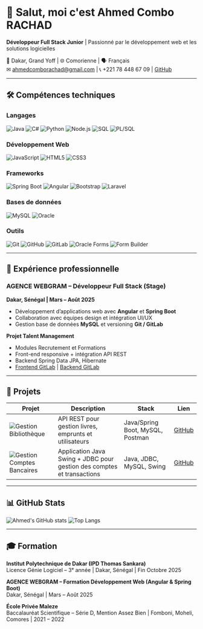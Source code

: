 # 👋 Salut, moi c'est Ahmed Combo RACHAD

**Développeur Full Stack Junior** | Passionné par le développement web et les solutions logicielles  

📍 Dakar, Grand Yoff | 🌐 Comorienne | 🗣 Français  
✉ ahmedcomborachad@gmail.com | 📞 +221 78 448 67 09 | [GitHub](https://github.com/Rachad-ac)

---

## 🛠 Compétences techniques

### Langages
![Java](https://img.shields.io/badge/Java-ED8B00?style=for-the-badge&logo=java&logoColor=white)
![C#](https://img.shields.io/badge/C%23-239120?style=for-the-badge&logo=c-sharp&logoColor=white)
![Python](https://img.shields.io/badge/Python-3776AB?style=for-the-badge&logo=python&logoColor=white)
![Node.js](https://img.shields.io/badge/Node.js-339933?style=for-the-badge&logo=node.js&logoColor=white)
![SQL](https://img.shields.io/badge/SQL-4479A1?style=for-the-badge&logo=sql&logoColor=white)
![PL/SQL](https://img.shields.io/badge/PL%2FSQL-000000?style=for-the-badge&logo=oracle&logoColor=white)

### Développement Web
![JavaScript](https://img.shields.io/badge/JavaScript-F7DF1E?style=for-the-badge&logo=javascript&logoColor=black)
![HTML5](https://img.shields.io/badge/HTML5-E34F26?style=for-the-badge&logo=html5&logoColor=white)
![CSS3](https://img.shields.io/badge/CSS3-1572B6?style=for-the-badge&logo=css3&logoColor=white)

### Frameworks
![Spring Boot](https://img.shields.io/badge/Spring_Boot-6DB33F?style=for-the-badge&logo=springboot&logoColor=white)
![Angular](https://img.shields.io/badge/Angular-DD0031?style=for-the-badge&logo=angular&logoColor=white)
![Bootstrap](https://img.shields.io/badge/Bootstrap-563D7C?style=for-the-badge&logo=bootstrap&logoColor=white)
![Laravel](https://img.shields.io/badge/Laravel-FF2D20?style=for-the-badge&logo=laravel&logoColor=white)

### Bases de données
![MySQL](https://img.shields.io/badge/MySQL-4479A1?style=for-the-badge&logo=mysql&logoColor=white)
![Oracle](https://img.shields.io/badge/Oracle-F80000?style=for-the-badge&logo=oracle&logoColor=white)

### Outils
![Git](https://img.shields.io/badge/Git-F05032?style=for-the-badge&logo=git&logoColor=white)
![GitHub](https://img.shields.io/badge/GitHub-181717?style=for-the-badge&logo=github&logoColor=white)
![GitLab](https://img.shields.io/badge/GitLab-FC6D26?style=for-the-badge&logo=gitlab&logoColor=white)
![Oracle Forms](https://img.shields.io/badge/Oracle_Forms-F80000?style=for-the-badge&logo=oracle&logoColor=white)
![Form Builder](https://img.shields.io/badge/Form_Builder-007ACC?style=for-the-badge&logo=visual-studio&logoColor=white)


---

## 💼 Expérience professionnelle

### AGENCE WEBGRAM – Développeur Full Stack (Stage)
**Dakar, Sénégal | Mars – Août 2025**  
- Développement d’applications web avec **Angular** et **Spring Boot**  
- Collaboration avec équipes design et intégration UI/UX  
- Gestion base de données **MySQL** et versioning **Git / GitLab**  

**Projet Talent Management**  
- Modules Recrutement et Formations  
- Front-end responsive + intégration API REST  
- Backend Spring Data JPA, Hibernate  
- [Frontend GitLab](https://gitlab.com/babacardiop1998/frontend-talent-management) | [Backend GitLab](https://gitlab.com/babacardiop1998/backend-talent-managemeent)  

---

## 🚀 Projets

| Projet | Description | Stack | Lien |
|--------|-------------|-------|------|
| ![Gestion Bibliothèque](https://img.shields.io/badge/Gestion_Bibliothèque-blue?style=for-the-badge) | API REST pour gestion livres, emprunts et utilisateurs | Java/Spring Boot, MySQL, Postman | [GitHub](https://github.com/Rachad-ac/gestionbibliotheque) |
| ![Gestion Comptes Bancaires](https://img.shields.io/badge/Gestion_Comptes_Bancaires-green?style=for-the-badge) | Application Java Swing + JDBC pour gestion des comptes et transactions | Java, JDBC, MySQL, Swing | [GitHub](https://github.com/Rachad-ac/Gestion-comptes-bancaires) |

---

## 📊 GitHub Stats
![Ahmed's GitHub stats](https://github-readme-stats.vercel.app/api?username=Rachad-ac&show_icons=true&theme=radical)
![Top Langs](https://github-readme-stats.vercel.app/api/top-langs/?username=Rachad-ac&layout=compact&theme=radical)

---

## 🎓 Formation
**Institut Polytechnique de Dakar (IPD Thomas Sankara)**  
Licence Génie Logiciel – 3ᵉ année | Dakar, Sénégal | Fin Octobre 2025  

**AGENCE WEBGRAM – Formation Développement Web (Angular & Spring Boot)**  
Dakar, Sénégal | Mars – Août 2025  

**École Privée Maleze**  
Baccalauréat Scientifique – Série D, Mention Assez Bien | Fomboni, Moheli, Comores | 2021 – 2022
